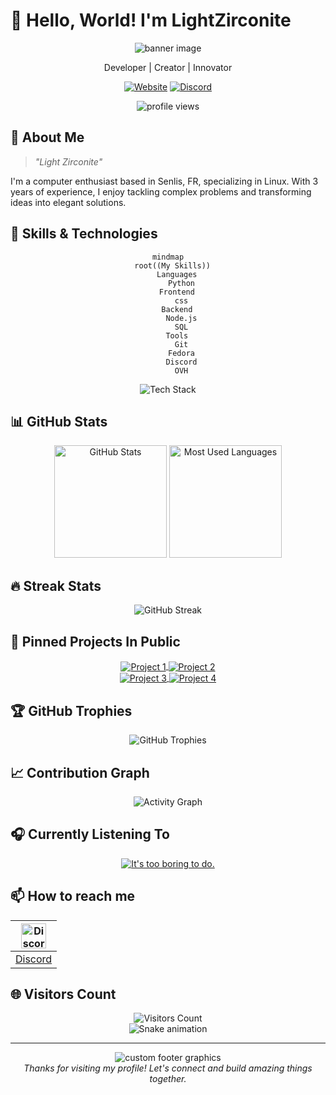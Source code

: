 # 👋 Hello, World! I'm LightZirconite

<div align="center">
  <img src="https://capsule-render.vercel.app/api?type=waving&color=gradient&height=200&section=header&text=LightZirconite&fontSize=80&animation=fadeIn&fontAlignY=38" alt="banner image">
  <p>Developer | Creator | Innovator</p>
</div>

<p align="center">
  <a href="https://gr.crazys.fr"><img src="https://img.shields.io/badge/Website-3b5998?style=for-the-badge&logo=google-chrome&logoColor=white" alt="Website"></a>
  <a href="https://discord.com/users/683712256243925066"><img src="https://img.shields.io/badge/-Discord-5865F2?style=for-the-badge&logo=Discord&logoColor=white" alt="Discord"></a>
</p>

<div align="center">
  <img src="https://komarev.com/ghpvc/?username=LightZirconite&style=flat-square&color=blueviolet" alt="profile views">
</div>

## 💫 About Me

> *"Light Zirconite"*

I'm a computer enthusiast based in Senlis, FR, specializing in Linux. With 3 years of experience, I enjoy tackling complex problems and transforming ideas into elegant solutions.

## 🚀 Skills & Technologies

<div align="center">
  
```mermaid
mindmap
  root((My Skills))
    Languages
      Python
    Frontend
      css
    Backend
      Node.js
      SQL
    Tools
      Git
      Fedora
      Discord
      OVH
```

</div>

<div align="center">
  <img src="https://github-readme-tech-stack.vercel.app/api/cards?title=Tech%20Stack&lineCount=3&theme=github_dark&line1=react,react,61DAFB;next.js,next.js,ffffff;vue.js,vue.js,4FC08D;&line2=typescript,typescript,3178C6;javascript,javascript,F7DF1E;python,python,3776AB;&line3=tailwindcss,tailwindcss,06B6D4;sass,sass,CC6699;figma,figma,F24E1E;" alt="Tech Stack" />
</div>

## 📊 GitHub Stats

<div align="center">
  <img height="180em" src="https://github-readme-stats.vercel.app/api?username=LightZirconite&show_icons=true&theme=radical&include_all_commits=true&count_private=true" alt="GitHub Stats" />
  <img height="180em" src="https://github-readme-stats.vercel.app/api/top-langs/?username=LightZirconite&layout=compact&theme=radical" alt="Most Used Languages" />
</div>

## 🔥 Streak Stats

<div align="center">
  <img src="https://github-readme-streak-stats.herokuapp.com/?user=LightZirconite&theme=radical" alt="GitHub Streak" />
</div>

## 📌 Pinned Projects In Public

<div align="center">
  <a href="https://github.com/LightZirconite/ListeFichiersDossiersColler">
    <img align="center" src="https://github-readme-stats.vercel.app/api/pin/?username=LightZirconite&repo=project1&theme=radical" alt="Project 1" />
  </a>
  <a href="https://github.com/LightZirconite/LightZirconite">
    <img align="center" src="https://github-readme-stats.vercel.app/api/pin/?username=LightZirconite&repo=project2&theme=radical" alt="Project 2" />
  </a>
</div>
<div align="center">
  <a href="https://github.com/LightZirconite/Nothing">
    <img align="center" src="https://github-readme-stats.vercel.app/api/pin/?username=LightZirconite&repo=project3&theme=radical" alt="Project 3" />
  </a>
  <a href="https://github.com/LightZirconite/Nothing">
    <img align="center" src="https://github-readme-stats.vercel.app/api/pin/?username=LightZirconite&repo=project4&theme=radical" alt="Project 4" />
  </a>
</div>

## 🏆 GitHub Trophies

<div align="center">
  <img src="https://github-profile-trophy.vercel.app/?username=LightZirconite&theme=radical&no-frame=true&no-bg=false&margin-w=4&row=1" alt="GitHub Trophies" />
</div>

## 📈 Contribution Graph

<div align="center">
  <img src="https://github-readme-activity-graph.vercel.app/graph?username=LightZirconite&theme=react-dark" alt="Activity Graph" />
</div>

## 🎧 Currently Listening To

<div align="center">
  
[![It's too boring to do.](https://spotify-github-profile.vercel.app/api/view?uid=31fsjiytgt7qzgkwpvqrd3gxd42u&cover_image=true&theme=default&show_offline=false&background_color=121212&interchange=false)](https://github.com/kittinan/spotify-github-profile)

</div>

## 📫 How to reach me

<div align="center">

| <img src="https://discord.com/assets/f8389ca1a741a115313bede9ac02e2c0.svg" width="40" height="40" alt="Discord" /> |
|:---:|
| [Discord](https://discord.com/users/683712256243925066) |

</div>

## 🌐 Visitors Count

<div align="center">
  <img src="https://profile-counter.glitch.me/LightZirconite/count.svg" alt="Visitors Count" />
</div>

<div align="center">
  <img src="https://raw.githubusercontent.com/LightZirconite/LightZirconite/output/github-contribution-grid-snake-dark.svg" alt="Snake animation" />
</div>

---

<div align="center">
  <img src="https://capsule-render.vercel.app/api?type=waving&color=gradient&height=100&section=footer&animation=twinkling" alt="custom footer graphics">
  <br>
  <i>Thanks for visiting my profile! Let's connect and build amazing things together.</i>
</div>
